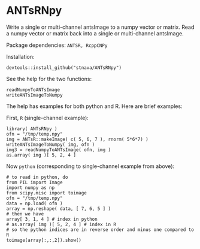 # ANTsRNpy

Write a single or multi-channel antsImage to a numpy vector or matrix.  Read a
numpy vector or matrix back into a single or multi-channel antsImage.

Package dependencies: `ANTSR, RcppCNPy`

Installation:

```
devtools::install_github("stnava/ANTsRNpy")
```

See the help for the two functions:  

```
readNumpyToANTsImage
writeANTsImageToNumpy
```

The help has examples for both python and R.  Here are brief examples:


First, `R` (single-channel example):
```
library( ANTsRNpy )
ofn = "/tmp/temp.npy"
img = ANTsR::makeImage( c( 5, 6, 7 ), rnorm( 5*6*7) )
writeANTsImageToNumpy( img, ofn )
img3 = readNumpyToANTsImage( ofn, img )
as.array( img )[ 5, 2, 4 ]
```

Now `python` (corresponding to single-channel example from above):

```
# to read in python, do
from PIL import Image
import numpy as np
from scipy.misc import toimage
ofn = "/tmp/temp.npy"
data = np.load( ofn )
array = np.reshape( data, [ 7, 6, 5 ] )
# then we have
array[ 3, 1, 4 ] # index in python
# as.array( img )[ 5, 2, 4 ] # index in R
# so the python indices are in reverse order and minus one compared to R
toimage(array[:,:,2]).show()
```
